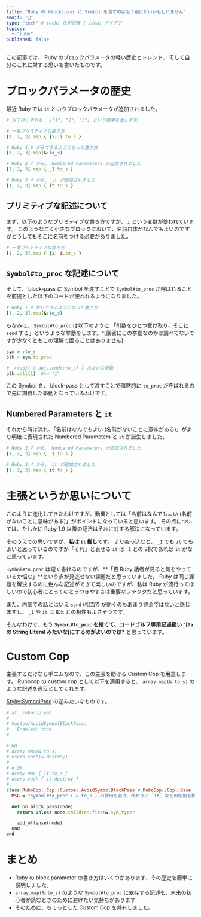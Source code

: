 ```yaml
---
title: "Ruby の block-pass に Symbol を渡すのはもう避けたいかもしれません"
emoji: "🐫"
type: "tech" # tech: 技術記事 / idea: アイデア
topics:
  - "ruby"
published: false
---
```


この記事では、 Ruby のブロックパラメータの軽い歴史とトレンド、
そして自分のこれに対する思いを書いたものです。

# ブロックパラメータの歴史

最近 Ruby では `it` というブロックパラメータが追加されました。

```ruby
# 以下はいずれも、 ["1", "2", "3"] という結果を返します。

# 一番プリミティブな書き方
[1, 2, 3].map { |i| i.to_s }

# Ruby 1.9 からできるようになった書き方
[1, 2, 3].map(&:to_s)

# Ruby 2.7 から、 Numbered Parameters が追加されました
[1, 2, 3].map { _1.to_s }

# Ruby 3.4 から、 it が追加されました
[1, 2, 3].map { it.to_s }
```

## プリミティブな記述について

まず、以下のようなプリミティブな書き方ですが、 `i` という変数が使われています。
このようなごく小さなブロックにおいて、名前自体がなんでもよいのですがどうしてもそこに名前をつける必要がありました。

```ruby
# 一番プリミティブな書き方
[1, 2, 3].map { |i| i.to_s }
```

## `Symbol#to_proc` な記述について

そして、 block-pass に Symbol を渡すことで `Symbol#to_proc` が呼ばれることを前提とした以下のコードが使われるようになりました。

```ruby
# Ruby 1.9 からできるようになった書き方
[1, 2, 3].map(&:to_s)
```

ちなみに、 `Symbol#to_proc` は以下のように
「引数をひとつ受け取り、そこに `send` する」というような挙動をします。^[厳密にこの挙動なのかは調べてないですが少なくともこの理解で困ることはありません]

```ruby
sym = :to_s
blk = sym.to_proc

# ->(obj) { obj.send(:to_s) } みたいな挙動
blk.call(1)  #=> "1"
```

この Symbol を、 block-pass として渡すことで暗黙的に `to_proc` が呼ばれるので先に期待した挙動となっているわけです。

## Numbered Parameters と `it`

それから時は流れ、「名前はなんでもよい (名前がないことに意味がある)」がより明確に表現された Numbered Parameters と `it` が誕生しました。

```ruby
# Ruby 2.7 から、 Numbered Parameters が追加されました
[1, 2, 3].map { _1.to_s }

# Ruby 3.4 から、 it が追加されました
[1, 2, 3].map { it.to_s }
```

# 主張というか思いについて

このように進化してきたわけですが、動機としては「名前はなんでもよい (名前がないことに意味がある)」がポイントになっていると思います。
その点については、たしかに Ruby 1.9 以降の記法はそれに対する解決になっています。

そのうえでの思いですが、**私は `it` 推し**です。
より突っ込むと、 `_1` でも `it` でもよいと思っているのですが「それ」と表せる `it` は `_1` との 2択であれば `it` かなと思っています。

`Symbol#to_proc` は短く書けるのですが、**「否 Ruby 話者が見ると何をやっているか悩む」**という点が見逃せない課題だと思っていました。
Ruby は同じ課題を解決するのに色んな記述ができて楽しいのですが、私は Ruby が流行ってほしいので初心者にとってのとっつきやすさは重要なファクタだと思っています。

また、内部での話とはいえ `send` (相当?) が動くのもあまり健全ではないと感じますし、 `_1` や `it` は IDE との相性もよさそうです。

そんなわけで、もう **`Symbol#to_proc` を捨てて、コードゴルフ専用記述扱い ^[`?a` の String Literal みたいな]にするのがよいのでは?** と思っています。

# Custom Cop

主張するだけならポエムなので、この主張を助ける Custom Cop を用意します。
Rubocop の custom cop として以下を適用すると、 `array.map(&:to_s)` のような記述を違反としてくれます。

[Style::SymbolProc](https://www.rubydoc.info/gems/rubocop/RuboCop/Cop/Style/SymbolProc) の逆みたいなものです。

```ruby
# at .rubocop.yml
#
# Custom/AvoidSymbolBlockPass:
#   Enabled: true
#

# NG
# array.map(&:to_s)
# users.each(&:destroy)
#
# # OK
# array.map { it.to_s }
# users.each { it.destroy }
#
class RuboCop::Cop::Custom::AvoidSymbolBlockPass < RuboCop::Cop::Base
  MSG = "Symbol#to_proc (`&:to_s`) の使用を避け、代わりに `it` などの使用を検討してください。"

  def on_block_pass(node)
    return unless node.children.first&.sym_type?

    add_offense(node)
  end
end
```

# まとめ

* Ruby の block parameter の書き方はいくつかあります、その歴史を簡単に説明しました。
* `array.map(&:to_s)` のような `Symbol#to_proc` に依存する記述を、未来の初心者が読むときのために避けたい気持ちがあります
* そのために、ちょっとした Custom Cop を共有しました。

